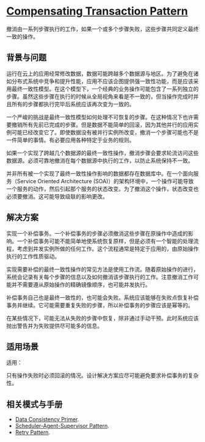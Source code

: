 # [Compensating Transaction Pattern](https://docs.microsoft.com/zh-cn/previous-versions/msp-n-p/dn589804(v=pandp.10))

撤消由一系列步骤执行的工作，如果一个或多个步骤失败，这些步骤共同定义最终一致的操作。

## 背景与问题

运行在云上的应用经常修改数据，数据可能跨越多个数据源与地区。为了避免在诸如分布式系统中竞争和提升性能，应用不应该企图提供强一致性功能，而是应该采用最终一致性模型。在这个模型下，一个经典的业务操作可能包含了一系列独立的步骤。虽然这些步骤在执行的时候从全局视角来看是不一致的，但当操作完成时并且所有的步骤都执行完毕后系统应该再次变为一致的。

一个严峻的挑战是最终一致性模型如何处理不可恢复的步骤。在这种情况下也许需要撤销所有先前已完成的步骤。但是数据不能简单的回滚，因为其他并行的应用实例可能已经改变它了。即使数据没有被并行实例所改变，撤消一个步骤可能也不是一件简单的事情。有必要应用各种特定于业务的规则。

如果一个实现了跨越几个数据源的最终一致性操作，撤消步骤会要求轮流访问这些数据源。必须可靠地撤消在每个数据源中执行的工作，以防止系统保持不一致。

并非所有被一个实现了最终一致性操作影响的数据都存在数据库中。在一个面向服务（Service Oriented Architecture (SOA)）的架构环境中，一个操作可能导致一个服务的动作，然后引起那个服务的状态改变。为了撤消这个操作，状态改变也必须要撤消。这可能导致级联的影响更改。

## 解决方案

实现一个补偿事务。一个补偿事务的步骤必须撤消这些步骤在原操作中造成的影响。一个补偿事务可能不能简单地使系统恢复原样，但是必须有一个智能的处理流程，考虑到并发实例所做的任何工作。这个流程通常是特定于应用的，由原始操作执行的工作性质驱动。

实现需要补偿的最终一致性操作的常见方法是使用工作流。随着原始操作的进行，系统会记录有关每个步骤的信息以及如何撤消该步骤执行的工作。注意撤消工作可能并不需要遵从原始操作的精确镜像顺序，也可能并发执行。

补偿事务自己也是最终一致性的，也可能会失败。系统应该能够在失败点恢复补偿事务并继续。它可能需要重复失败的步骤，所以补偿事务的步骤应该是幂等的。

在某些情况下，可能无法从失败的步骤中恢复，除非通过手动干预。此时系统应该抛出警告并为失败提供尽可能多的信息。

## 适用场景

适用：

只有操作失败时必须回滚的情况。设计解决方案应尽可能避免要求补偿事务的复杂性。

## 相关模式与手册

- [Data Consistency Primer](https://docs.microsoft.com/zh-cn/previous-versions/msp-n-p/dn589800(v=pandp.10)).
- [Scheduler-Agent-Supervisor Pattern](https://docs.microsoft.com/zh-cn/previous-versions/msp-n-p/dn589780(v=pandp.10)).
- [Retry Pattern](https://docs.microsoft.com/zh-cn/previous-versions/msp-n-p/dn589788(v=pandp.10)). 